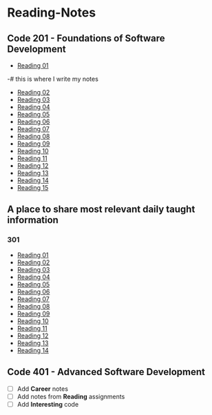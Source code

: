 # **Reading-Notes**

## Code 201 - Foundations of Software Development

- [Reading 01](/class1.md)

-# this is where I write my notes

- [Reading 02](/class2.md)
- [Reading 03](class3.md)
- [Reading 04](class4.md)
- [Reading 05](class5.md)
- [Reading 06](class6.md)
- [Reading 07](class7.md)
- [Reading 08](class8.md)
- [Reading 09](class9.md)
- [Reading 10](class10.md)
- [Reading 11](class11.md)
- [Reading 12](class12.md)
- [Reading 13](class13.md)
- [Reading 14](class14.md)
- [Reading 15](class15.md)

## A place to share most relevant daily taught information

### 301

- [Reading 01](class1.md)
- [Reading 02](class2.md)
- [Reading 03](class3.md)
- [Reading 04](class4.md)
- [Reading 05](class5.md)
- [Reading 06](class6.md)
- [Reading 07](class7.md)
- [Reading 08](class8.md)
- [Reading 09](class9.md)
- [Reading 10](class10.md)
- [Reading 11](class11.md)
- [Reading 12](class12.md)
- [Reading 13](class13.md)
- [Reading 14](class14.md)

## Code 401 - Advanced Software Development

- [ ] Add **Career** notes
- [ ] Add notes from **Reading** assignments
- [ ] Add **Interesting** code
